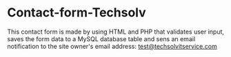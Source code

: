 # Contact-form-Techsolv
This contact form is made by using HTML and PHP that validates user input, saves the form data to a MySQL database table and sens an email notification to the site owner's email address: test@techsolvitservice.com
